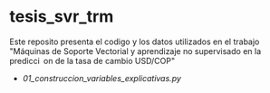 # tesis_svr_trm

Este reposito presenta el codigo y los datos utilizados en el trabajo "Máquinas de Soporte Vectorial y aprendizaje no supervisado en la predicci on de la tasa de cambio USD/COP"

* _01_construccion_variables_explicativas.py_
